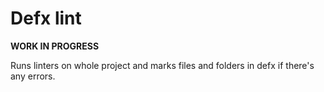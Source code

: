 # Defx lint
**WORK IN PROGRESS**

Runs linters on whole project and marks files and folders in defx if there's any errors.
